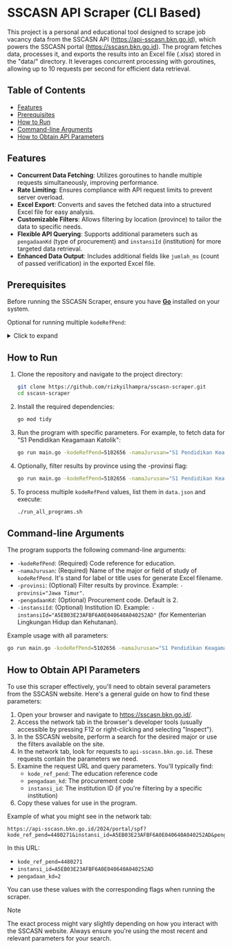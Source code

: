 # SSCASN API Scraper (CLI Based)
This project is a personal and educational tool designed to scrape job vacancy data from the SSCASN API (https://api-sscasn.bkn.go.id), which powers the SSCASN portal (https://sscasn.bkn.go.id). The program fetches data, processes it, and exports the results into an Excel file (.xlsx) stored in the "data/" directory. It leverages concurrent processing with goroutines, allowing up to 10 requests per second for efficient data retrieval.

## Table of Contents
- [Features](#features)
- [Prerequisites](#prerequisites)
- [How to Run](#how-to-run)
- [Command-line Arguments](#command-line-arguments)
- [How to Obtain API Parameters](#how-to-obtain-api-parameters)

## Features
- **Concurrent Data Fetching**: Utilizes goroutines to handle multiple requests simultaneously, improving performance.
- **Rate Limiting**: Ensures compliance with API request limits to prevent server overload.
- **Excel Export**: Converts and saves the fetched data into a structured Excel file for easy analysis.
- **Customizable Filters**: Allows filtering by location (province) to tailor the data to specific needs.
- **Flexible API Querying**: Supports additional parameters such as `pengadaanKd` (type of procurement) and `instansiId` (institution) for more targeted data retrieval.
- **Enhanced Data Output**: Includes additional fields like `jumlah_ms` (count of passed verification) in the exported Excel file.

## Prerequisites
Before running the SSCASN Scraper, ensure you have [**Go**](https://go.dev) installed on your system.

Optional for running multiple `kodeRefPend`:

<details>
<summary>Click to expand</summary>
    
1. **jq**:
   - `jq` is a lightweight and flexible command-line JSON processor. It is used in the `run_all_programs.sh` script.
   - Install `jq` by following the instructions on the [official jq website](https://stedolan.github.io/jq/download/).
   - Verify the installation by running `jq --version` in your terminal.
2. **Permissions**:
   - Ensure that the `run_all_programs.sh` script is executable. You can make it executable by running `chmod +x run_all_programs.sh` in your terminal.
</details>

## How to Run
1. Clone the repository and navigate to the project directory:
    ```bash
    git clone https://github.com/rizkyilhampra/sscasn-scraper.git
    cd sscasn-scraper
    ```
2. Install the required dependencies:
    ```bash
    go mod tidy
    ```
3. Run the program with specific parameters. For example, to fetch data for "S1 Pendidikan Keagamaan Katolik":
    ```bash
    go run main.go -kodeRefPend=5102656 -namaJurusan="S1 Pendidikan Keagamaan Katolik" 
    ```
4. Optionally, filter results by province using the -provinsi flag:
    ```bash
    go run main.go -kodeRefPend=5102656 -namaJurusan="S1 Pendidikan Keagamaan Katolik" -provinsi="Jawa Tengah"
    ```
5. To process multiple `kodeRefPend` values, list them in `data.json` and execute:
    ```bash
    ./run_all_programs.sh
    ```

## Command-line Arguments
The program supports the following command-line arguments:

- `-kodeRefPend`: (Required) Code reference for education.
- `-namaJurusan`: (Required) Name of the major or field of study of `kodeRefPend`. It's stand for label or title uses for generate Excel filename.
- `-provinsi`: (Optional) Filter results by province. Example: `-provinsi="Jawa Timur"`.
- `-pengadaanKd`: (Optional) Procurement code. Default is 2.
- `-instansiId`: (Optional) Institution ID. Example: `-instansiId="A5EB03E23AFBF6A0E040640A040252AD"` (for Kementerian Lingkungan Hidup dan Kehutanan).

Example usage with all parameters:
```bash
go run main.go -kodeRefPend=5102656 -namaJurusan="S1 Pendidikan Keagamaan Katolik" -provinsi="Jawa Tengah" -pengadaanKd=2 -instansiId="A5EB03E23AFBF6A0E040640A040252AD"
```
## How to Obtain API Parameters

To use this scraper effectively, you'll need to obtain several parameters from the SSCASN website. Here's a general guide on how to find these parameters:

1. Open your browser and navigate to https://sscasn.bkn.go.id/.
2. Access the network tab in the browser's developer tools (usually accessible by pressing F12 or right-clicking and selecting "Inspect").
3. In the SSCASN website, perform a search for the desired major or use the filters available on the site.
4. In the network tab, look for requests to `api-sscasn.bkn.go.id`. These requests contain the parameters we need.
5. Examine the request URL and query parameters. You'll typically find:
   - `kode_ref_pend`: The education reference code
   - `pengadaan_kd`: The procurement code
   - `instansi_id`: The institution ID (if you're filtering by a specific institution)
6. Copy these values for use in the program.

Example of what you might see in the network tab:

```
https://api-sscasn.bkn.go.id/2024/portal/spf?kode_ref_pend=4480271&instansi_id=A5EB03E23AFBF6A0E040640A040252AD&pengadaan_kd=2&offset=0
```

In this URL:
- `kode_ref_pend=4480271`
- `instansi_id=A5EB03E23AFBF6A0E040640A040252AD`
- `pengadaan_kd=2`

You can use these values with the corresponding flags when running the scraper.

> [!NOTE] 
> The exact process might vary slightly depending on how you interact with the SSCASN website. Always ensure you're using the most recent and relevant parameters for your search.
